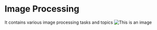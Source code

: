 # Image Processing
 It contains various image processing tasks and topics
![This is an image](https://myoctocat.com/assets/images/base-octocat.svg)
